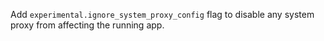 Add `experimental.ignore_system_proxy_config` flag to disable any system proxy from affecting the running app.
